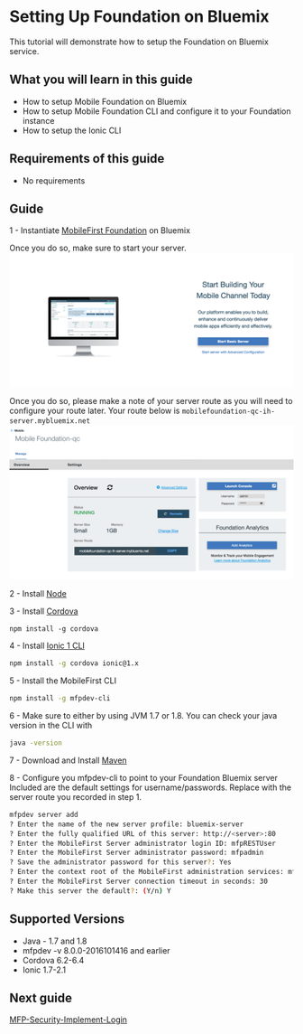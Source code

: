 #  Setting Up Foundation on Bluemix

This tutorial will demonstrate how to setup the Foundation on Bluemix service.

## What you will learn in this guide

 - How to setup Mobile Foundation on Bluemix
 - How to setup Mobile Foundation CLI and configure it to your Foundation instance
 - How to setup the Ionic CLI

## Requirements of this guide

- No requirements

## Guide

1 - Instantiate [MobileFirst Foundation](https://console.ng.bluemix.net/catalog/services/mobile-foundation/) on Bluemix

Once you do so, make sure to start your server.
![start-server](start-server.png)

Once you do so, please make a note of your server route as you will need to configure your route later.
Your route below is `mobilefoundation-qc-ih-server.mybluemix.net`
![route](server-route.png)

2 - Install [Node](https://nodejs.org/en/) 

3 - Install [Cordova](https://cordova.apache.org/docs/en/latest/guide/cli/)
```
npm install -g cordova
```

4 - Install [Ionic 1 CLI](http://ionicframework.com/getting-started/)
```bash
npm install -g cordova ionic@1.x
```

5 - Install the MobileFirst CLI
```bash
npm install -g mfpdev-cli
```

6 - Make sure to either by using JVM 1.7 or 1.8. You can check your java version in the CLI with
```bash
java -version
```

7 - Download and Install [Maven](https://maven.apache.org/install.html)

8 - Configure you mfpdev-cli to point to your Foundation Bluemix server
Included are the default settings for username/passwords.
Replace <server> with the server route you recorded in step 1.

```bash
mfpdev server add 
? Enter the name of the new server profile: bluemix-server
? Enter the fully qualified URL of this server: http://<server>:80
? Enter the MobileFirst Server administrator login ID: mfpRESTUser
? Enter the MobileFirst Server administrator password: mfpadmin
? Save the administrator password for this server?: Yes
? Enter the context root of the MobileFirst administration services: mfpadmin
? Enter the MobileFirst Server connection timeout in seconds: 30
? Make this server the default?: (Y/n) Y
```

## Supported Versions
- Java - 1.7 and 1.8
- mfpdev -v 8.0.0-2016101416 and earlier
- Cordova 6.2-6.4
- Ionic 1.7-2.1

## Next guide

[MFP-Security-Implement-Login](/Lab/Contents/MFP-Security-Implement-Login/Readme.md)    
